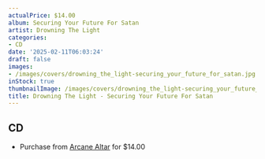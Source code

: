 ```yaml
---
actualPrice: $14.00
album: Securing Your Future For Satan
artist: Drowning The Light
categories:
- CD
date: '2025-02-11T06:03:24'
draft: false
images:
- /images/covers/drowning_the_light-securing_your_future_for_satan.jpg
inStock: true
thumbnailImage: /images/covers/drowning_the_light-securing_your_future_for_satan-thumb.jpg
title: Drowning The Light - Securing Your Future For Satan
---
```


## CD
* Purchase from [Arcane Altar](https://arcanealtar.bigcartel.com/product/drowning-the-light-securing-your-future-for-satan-cd) for $14.00
